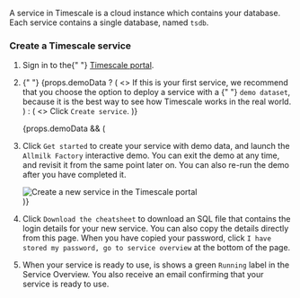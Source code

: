A service in Timescale is a cloud instance which contains your database.
Each service contains a single database, named `tsdb`.

<Procedure>

### Create a Timescale service

<ol>
  <li>
    <p>
      Sign in to the{" "}
      <a href="https://console.cloud.timescale.com/">Timescale portal</a>.
    </p>
  </li>
  <li>
    <p>
      {" "}
      {props.demoData ? (
        <>
          If this is your first service, we recommend that you choose the
          option to deploy a service with a {" "}
          <code>demo dataset</code>, because it is the best way to see how
          Timescale works in the real world.
        </>
      ) : (
        <>
          Click <code>Create service</code>.
        </>
      )}
    </p>
  </li>
  {props.demoData && (
    <li>
      <p>
        Click <code>Get started</code> to create your service with demo data, and
        launch the <code>Allmilk Factory</code> interactive demo. You can exit
        the demo at any time, and revisit it from the same point later on. You
        can also re-run the demo after you have completed it.
      </p>
      <img
        class="main-content__illustration"
        src="https://s3.amazonaws.com/assets.timescale.com/docs/images/tsc-create-service-demo.png"
        alt="Create a new service in the Timescale portal"
      />
    </li>
  )}
  <li>
    <p>
      Click <code>Download the cheatsheet</code> to download an SQL file that
      contains the login details for your new service. You can also copy the
      details directly from this page. When you have copied your password,
      click <code>I have stored my password, go to service overview</code>
      at the bottom of the page.
    </p>
  </li>
    <li>
    <p>
      When your service is ready to use, is shows a green <code>Running</code>
      label in the Service Overview. You also receive an email confirming that
      your service is ready to use.
    </p>
  </li>
</ol>

</Procedure>

